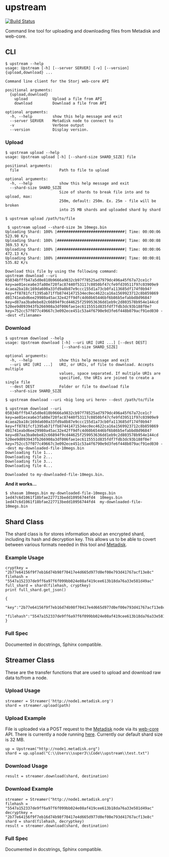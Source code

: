 upstream
========

[![Build Status](https://drone.io/github.com/Storj/upstream/status.png)](https://drone.io/github.com/Storj/upstream/latest)

Command line tool for uploading and downloading files from Metadisk and web-core.

## CLI

```
$ upstream --help
usage: Upstream [-h] [--server SERVER] [-v] [--version] {upload,download} ...

Command line client for the Storj web-core API

positional arguments:
  {upload,download}
    upload           Upload a file from API
    download         Download a file from API

optional arguments:
  -h, --help         show this help message and exit
  --server SERVER    Metadisk node to connect to
  -v                 Verbose output
  --version          Display version.
```

### Upload
```
$ upstream upload --help
usage: Upstream upload [-h] [--shard-size SHARD_SIZE] file

positional arguments:
  file                  Path to file to upload

optional arguments:
  -h, --help            show this help message and exit
  --shard-size SHARD_SIZE
                        Size of shards to break file into and to upload, max:
                        250m, default: 250m. Ex. 25m - file will be broken
                        into 25 MB shards and uploaded shard by shard
```

```  
$ upstream upload /path/to/file
```

```
 $ upstream upload --shard-size 3m 10megs.bin
Uploading Shard: 100% |##############################| Time: 00:00:06 523.98 K/s
Uploading Shard: 100% |##############################| Time: 00:00:08 369.53 K/s
Uploading Shard: 100% |##############################| Time: 00:00:06 472.13 K/s
Uploading Shard: 100% |##############################| Time: 00:00:01 535.82 K/s

Download this file by using the following command:
upstream download --uri 05034bfffb47a5d0e810b9666a9832cb97f78525ad7979dc496a45f67a72ce1c?key=ae01ecea6e3fa80e720fac87440f53117c0850bf47cfe9fd39511f97c03909e9 4caea2ba18c169da600a33fd9a8b87e9ccc155d1a73cb0fa113685df174f0b94?key=ff8781fcf1395ab71ffb87441471534ec0ec4622ca16a1569923712c8b859869 d01741eabd6ee29980a45ac32e42ff9dfc4d60b65446bf6b86b5efabbd8d9684?key=d87aa3ba0ebe82c66894f9cd44625f259953636dd1eb9c2d803578b954e144cd 520ee9d093943fb266908a3df006fae1ec6115551d835fdf7fdb3dc93b188f0e?key=752cc57f077c49667c3e092ece451c53a4f6790e9d3fe6f448b079acf91ed030 --dest <filename>
```

### Download
```
$ upstream download --help
usage: Upstream download [-h] --uri URI [URI ...] [--dest DEST]
                         [--shard-size SHARD_SIZE]

optional arguments:
  -h, --help            show this help message and exit
  --uri URI [URI ...]   URI, or URIs, of file to download. Accepts multiple
                        values, space separated. If multiple URIs are
                        specified, the URIs are joined to create a single file
  --dest DEST           Folder or file to download file
  --shard-size SHARD_SIZE
```

```
$ upstream download --uri <big long uri here> --dest /path/to/file

$ upstream download --uri 05034bfffb47a5d0e810b9666a9832cb97f78525ad7979dc496a45f67a72ce1c?key=ae01ecea6e3fa80e720fac87440f53117c0850bf47cfe9fd39511f97c03909e9 4caea2ba18c169da600a33fd9a8b87e9ccc155d1a73cb0fa113685df174f0b94?key=ff8781fcf1395ab71ffb87441471534ec0ec4622ca16a1569923712c8b859869 d01741eabd6ee29980a45ac32e42ff9dfc4d60b65446bf6b86b5efabbd8d9684?key=d87aa3ba0ebe82c66894f9cd44625f259953636dd1eb9c2d803578b954e144cd 520ee9d093943fb266908a3df006fae1ec6115551d835fdf7fdb3dc93b188f0e?key=752cc57f077c49667c3e092ece451c53a4f6790e9d3fe6f448b079acf91ed030 --dest my-downloaded-file-10megs.bin
Downloading file 1...
Downloading file 2...
Downloading file 3...
Downloading file 4...

Downloaded to my-downloaded-file-10megs.bin.
```

**And it works...**

```
$ shasum 10megs.bin my-downloaded-file-10megs.bin
1ed47c6d1061f18bfae227713bedd10956744fd4  10megs.bin
1ed47c6d1061f18bfae227713bedd10956744fd4  my-downloaded-file-10megs.bin

```
## Shard Class
The shard class is for stores information about an encrypted shard, including its hash and decryption key. This allows us to be able to covert between various formats needed in this tool and [Metadisk](https://github.com/storj/metadisk). 

### Example Usage 
```
cryptkey = "2b77e64156f9f7eb16d74b98f70417e4d665d977d0ef00e793d41767acf13e8c"
filehash = "5547a152337de9ff6a97f6f099bb024e08af419cee613b18da76a33e581d49ac"
full_shard = shard(filehash, cryptkey)
print full_shard.get_json()
```

```
{  
   "key":"2b77e64156f9f7eb16d74b98f70417e4d665d977d0ef00e793d41767acf13e8c",
   "filehash":"5547a152337de9ff6a97f6f099bb024e08af419cee613b18da76a33e581d49ac"
}
```

### Full Spec

Documented in docstrings, Sphinx compatible.

## Streamer Class
These are the transfer functions that are used to upload and download raw data to/from a node.

### Upload Usage
```
streamer = Streamer('http://node1.metadisk.org')
shard = streamer.upload(path)
```

### Upload Example
File is uploaded via a POST request to the [Metadisk](http://metadisk.org) node via its [web-core](https://github.com/Storj/web-core#api-documentation) API. There is currently a node running [here](http://node1.storj.io). Currently our default shard size is 32 MB.

	up = Upstream("http://node1.metadisk.org")
	shard = up.upload("C:\\Users\\super3\\Code\\upstream\\test.txt")

### Download Usage

```
result = streamer.download(shard, destination)
```

### Download Example

```	
streamer = Streamer("http://node1.metadisk.org")
filehash = "5547a152337de9ff6a97f6f099bb024e08af419cee613b18da76a33e581d49ac"
decryptkey = "2b77e64156f9f7eb16d74b98f70417e4d665d977d0ef00e793d41767acf13e8c"
shard = shard(filehash, decryptkey)
result = streamer.download(shard, destination)
```

### Full Spec

Documented in docstrings, Sphinx compatible.

